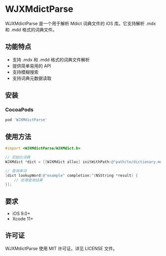 # WJXMdictParse

WJXMdictParse 是一个用于解析 Mdict 词典文件的 iOS 库。它支持解析 .mdx 和 .mdd 格式的词典文件。

## 功能特点

-   支持 .mdx 和 .mdd 格式的词典文件解析
-   提供简单易用的 API
-   支持模糊搜索
-   支持词典元数据读取

## 安装

### CocoaPods

```ruby
pod 'WJXMdictParse'
```

## 使用方法

```objective-c
#import <WJXMdictParse/WJXMdict.h>

// 初始化词典
WJXMdict *dict = [[WJXMdict alloc] initWithPath:@"path/to/dictionary.mdx"];

// 查询单词
[dict lookupWord:@"example" completion:^(NSString *result) {
    // 处理查询结果
}];
```

## 要求

-   iOS 9.0+
-   Xcode 11+

## 许可证

WJXMdictParse 使用 MIT 许可证。详见 LICENSE 文件。
